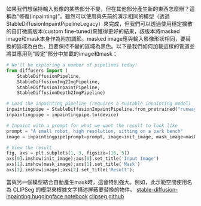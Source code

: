 
如果我們想保持輸入影像的某些部分不變，但在其他部分產生新的東西怎麼辦？這稱為“修復(inpainting)”。雖然可以使用與先前的演示相同的模型（透過 StableDiffusionInpaintPipelineLegacy）來完成，但我們可以透過使用穩定擴散的自訂微調版本(custom fine-tuned)來獲得更好的結果，該版本將masked image和mask本身作為附加調節。masked image應與輸入影像形狀相同，要替換的區域為白色，且要保持不變的區域為黑色。以下是我們如何加載這樣的管道並將其應用到“設定”部分中加載的image和mask：

```python hlredt:inpaintingpipe
# We'll be exploring a number of pipelines today!
from diffusers import (
    StableDiffusionPipeline,
    StableDiffusionImg2ImgPipeline,
    StableDiffusionInpaintPipeline,
    StableDiffusionDepth2ImgPipeline)

# Load the inpainting pipeline (requires a suitable inpainting model)
inpaintingpipe = StableDiffusionInpaintPipeline.from_pretrained("runwayml/stable-diffusion-inpainting")
inpaintingpipe = inpaintingpipe.to(device)
```

```python hlredt:inpaintingpipe
# Inpaint with a prompt for what we want the result to look like
prompt = "A small robot, high resolution, sitting on a park bench"
image = inpaintingpipe(prompt=prompt, image=init_image, mask_image=mask_image).images[0]

# View the result
fig, axs = plt.subplots(1, 3, figsize=(16, 5))
axs[0].imshow(init_image);axs[0].set_title('Input Image')
axs[1].imshow(mask_image);axs[1].set_title('Mask')
axs[2].imshow(image);axs[2].set_title('Result');
```

當與另一個模型結合自動產生mask時，這會特別強大。例如，此示範空間使用名為 CLIPSeg 的模型來根據文字描述屏蔽要替換的物件。
[stable-diffusion-inpainting huggingface notebook](https://huggingface.co/spaces/multimodalart/stable-diffusion-inpainting/blob/main/clipseg/Quickstart.ipynb)
[clipseg github](https://github.com/timojl/clipseg)